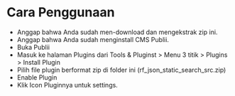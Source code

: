# Cara Penggunaan

- Anggap bahwa Anda sudah men-download dan mengekstrak zip ini.
- Anggap bahwa Anda sudah menginstall CMS Publii.
- Buka Publii
- Masuk ke halaman Plugins dari Tools & Pluginst > Menu 3 titik > Plugins > Install Plugin
- Pilih file plugin berformat zip di folder ini (rf_json_static_search_src.zip)
- Enable Plugin
- Klik Icon Pluginnya untuk settings.

